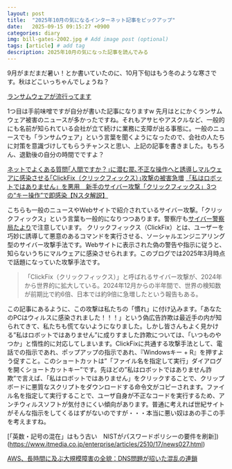 ```yaml
---
layout: post
title:  "2025年10月の気になるインターネット記事をピックアップ"
date:   2025-09-15 09:15:27 +0900
categories: diary
img: bill-gates-2002.jpg # Add image post (optional)
tags: [article] # add tag
description: 2025年10月の気になった記事を読んでみる
---
```


9月がまだまだ暑い！とか書いていたのに、10月下旬はもう冬のような寒さです。秋はどこいっちゃんでしょうね？

[ランサムウェアが流行ってます]()

1つ目は手前味噌ですが自分が書いた記事になりますw
先月はとにかくランサムウェア被害のニュースが多かったですね。それもアサヒやアスクルなど、一般的にも名前が知られている会社が立て続けに業務に支障が出る事態に。一般のニュースでも「ランサムウェア」という言葉を聞くようになったので、会社の人たちに対策を意識づけしてもらうチャンスと思い、上記の記事を書きました。もちろん、退勤後の自分の時間でですよ？

[ネットでよくある質問｢人間ですか？｣に潜む罠､不正な操作へと誘導しマルウェアに感染させる｢ClickFix（クリックフィックス）｣攻撃の被害急増](https://toyokeizai.net/articles/-/905712)
[「私はロボットではありません」を悪用　新手のサイバー攻撃「クリックフィックス」3つの“キー操作”で即感染【Nスタ解説】](https://www.youtube.com/watch?v=g8TQJ1DgzQE)

こちらも一般のニュースやWebサイトで紹介されているサイバー攻撃。「クリックフィックス」という言葉も一般的になりつつあります。警察庁も[サイバー警察局たより](https://www.npa.go.jp/bureau/cyber/pdf/R7_Vol.7cpal.pdf)で注意しています。
クリックフィックス（ClickFix）とは、ユーザーを巧妙に誘導して悪意のあるコマンドを実行させる、ソーシャルエンジニアリング型のサイバー攻撃手法です。Webサイトに表示された偽の警告や指示に従うと、知らないうちにマルウェアに感染させられます。このブログでは2025年3月時点で話題になっていた攻撃手法です。

> 「ClickFix（クリックフィックス）」と呼ばれるサイバー攻撃が、2024年から世界的に拡大している。2024年12月からの半年間で、世界の検知数が前期比で約6倍、日本では約9倍に急増したという報告もある。

この記事にあるように、この攻撃は私たちの「慣れ」に付け込みます。「あなたのPCはウィルスに感染されました！！！」という偽広告詐欺は最近手の内が知られてきて、私たちも慌てないようになりました。しかし皆さんもよく見かける”私はロボットではありません”に成りすました詐欺については、「いつものやつか」と惰性的に対応してしまいます。ClickFixに共通する攻撃手法として、電話での指示であれ、ポップアップの指示であれ、『Windowsキー + R』を押すよう促すこと。このショートカットは”「ファイル名を指定して実行」ダイアログを開くショートカットキー”です。先ほどの”私はロボットではありません詐欺”で言えば、「私はロボットではありません」をクリックすることで、クリップボードに悪質なスクリプトをダウンロードする命令文がコピーされます。ファイル名を指定して実行することで、ユーザ自身が不正なコードを実行するため、アンチウィルスソフトが気付きにくい傾向があります。普通に考えれば世紀サイトがそんな指示をしてくるはずがないのですが・・・本当に悪い奴はあの手この手を考えますね。


[「英数・記号の混在」はもう古い　NISTがパスワードポリシーの要件を刷新])(https://www.itmedia.co.jp/enterprise/articles/2510/17/news027.html)


[AWS、長時間に及ぶ大規模障害の全貌：DNS問題が招いた混乱の連鎖](https://xenospectrum.com/aws-outage-cascading-failure-dns-ec2-analysis/)


